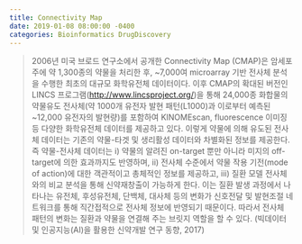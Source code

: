 ```yaml
---
title: Connectivity Map
date: 2019-01-08 08:00:00 -0400
categories: Bioinformatics DrugDiscovery
---
```


> 2006년 미국 브로드 연구소에서 공개한 Connectivity Map (CMAP)은 암세포주에 약 1,300종의 약물을 처리한 후,
 ~7,000여 microarray 기반 전사체 분석을 수행한 최초의 대규모 화학유전체 데이터이다. 
 이후 CMAP의 확대된 버전인 LINCS 프로그램(http://www.lincsproject.org/)을 통해 
 >24,000종 화합물의 약물유도 전사체(약 1000개 유전자 발현 패턴(L1000)과 이로부터 
 예측된 ~12,000 유전자의 발현량)를 포함하여 KINOMEscan, fluorescence 이미징 등 
 다양한 화학유전체 데이터를 제공하고 있다.
이렇게 약물에 의해 유도된 전사체 데이터는 기존의 약물-타겟 및 생리활성 데이터와 차별화된 정보를 제공한다. 
즉 약물-전사체 데이터는 i) 약물의 알려진 on-target 뿐만 아니라 미지의 off-target에 의한 효과까지도 반영하며, 
ii) 전사체 수준에서 약물 작용 기전(mode of action)에 대한 객관적이고 총체적인 정보를 제공하고, 
iii) 질환 모델 전사체와의 비교 분석을 통해 신약재창출이 가능하게 한다. 
이는 질환 발생 과정에서 나타나는 유전체, 후성유전체, 단백체, 대사체 등의 변화가 신호전달 및 
발현조절 네트워크를 통해 직간접적으로 전사체 정보에 반영되기 때문이다. 
따라서 전사체 패턴의 변화는 질환과 약물을 연결해 주는 브릿지 역할을 할 수 있다.
(빅데이터 및 인공지능(AI)을 활용한 신약개발 연구 동향, 2017)
